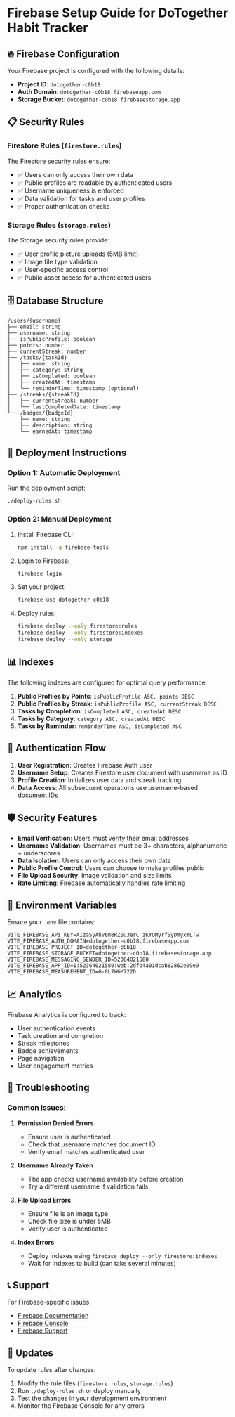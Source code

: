 # Firebase Setup Guide for DoTogether Habit Tracker

## 🔥 Firebase Configuration

Your Firebase project is configured with the following details:
- **Project ID**: `dotogether-c0b18`
- **Auth Domain**: `dotogether-c0b18.firebaseapp.com`
- **Storage Bucket**: `dotogether-c0b18.firebasestorage.app`

## 📋 Security Rules

### Firestore Rules (`firestore.rules`)
The Firestore security rules ensure:
- ✅ Users can only access their own data
- ✅ Public profiles are readable by authenticated users
- ✅ Username uniqueness is enforced
- ✅ Data validation for tasks and user profiles
- ✅ Proper authentication checks

### Storage Rules (`storage.rules`)
The Storage security rules provide:
- ✅ User profile picture uploads (5MB limit)
- ✅ Image file type validation
- ✅ User-specific access control
- ✅ Public asset access for authenticated users

## 🗄️ Database Structure

```
/users/{username}
├── email: string
├── username: string
├── isPublicProfile: boolean
├── points: number
├── currentStreak: number
├── /tasks/{taskId}
│   ├── name: string
│   ├── category: string
│   ├── isCompleted: boolean
│   ├── createdAt: timestamp
│   └── reminderTime: timestamp (optional)
├── /streaks/{streakId}
│   ├── currentStreak: number
│   └── lastCompletedDate: timestamp
└── /badges/{badgeId}
    ├── name: string
    ├── description: string
    └── earnedAt: timestamp
```

## 🚀 Deployment Instructions

### Option 1: Automatic Deployment
Run the deployment script:
```bash
./deploy-rules.sh
```

### Option 2: Manual Deployment
1. Install Firebase CLI:
   ```bash
   npm install -g firebase-tools
   ```

2. Login to Firebase:
   ```bash
   firebase login
   ```

3. Set your project:
   ```bash
   firebase use dotogether-c0b18
   ```

4. Deploy rules:
   ```bash
   firebase deploy --only firestore:rules
   firebase deploy --only firestore:indexes
   firebase deploy --only storage
   ```

## 📊 Indexes

The following indexes are configured for optimal query performance:

1. **Public Profiles by Points**: `isPublicProfile ASC, points DESC`
2. **Public Profiles by Streak**: `isPublicProfile ASC, currentStreak DESC`
3. **Tasks by Completion**: `isCompleted ASC, createdAt DESC`
4. **Tasks by Category**: `category ASC, createdAt DESC`
5. **Tasks by Reminder**: `reminderTime ASC, isCompleted ASC`

## 🔐 Authentication Flow

1. **User Registration**: Creates Firebase Auth user
2. **Username Setup**: Creates Firestore user document with username as ID
3. **Profile Creation**: Initializes user data and streak tracking
4. **Data Access**: All subsequent operations use username-based document IDs

## 🛡️ Security Features

- **Email Verification**: Users must verify their email addresses
- **Username Validation**: Usernames must be 3+ characters, alphanumeric + underscores
- **Data Isolation**: Users can only access their own data
- **Public Profile Control**: Users can choose to make profiles public
- **File Upload Security**: Image validation and size limits
- **Rate Limiting**: Firebase automatically handles rate limiting

## 🔧 Environment Variables

Ensure your `.env` file contains:
```env
VITE_FIREBASE_API_KEY=AIzaSyAhV6m8RZSu3erC_zKYOMyrfSyDmyxmLTw
VITE_FIREBASE_AUTH_DOMAIN=dotogether-c0b18.firebaseapp.com
VITE_FIREBASE_PROJECT_ID=dotogether-c0b18
VITE_FIREBASE_STORAGE_BUCKET=dotogether-c0b18.firebasestorage.app
VITE_FIREBASE_MESSAGING_SENDER_ID=52364021580
VITE_FIREBASE_APP_ID=1:52364021580:web:2dfb4a01dcab82862e09e9
VITE_FIREBASE_MEASUREMENT_ID=G-0L7W6M722D
```

## 📈 Analytics

Firebase Analytics is configured to track:
- User authentication events
- Task creation and completion
- Streak milestones
- Badge achievements
- Page navigation
- User engagement metrics

## 🚨 Troubleshooting

### Common Issues:

1. **Permission Denied Errors**
   - Ensure user is authenticated
   - Check that username matches document ID
   - Verify email matches authenticated user

2. **Username Already Taken**
   - The app checks username availability before creation
   - Try a different username if validation fails

3. **File Upload Errors**
   - Ensure file is an image type
   - Check file size is under 5MB
   - Verify user is authenticated

4. **Index Errors**
   - Deploy indexes using `firebase deploy --only firestore:indexes`
   - Wait for indexes to build (can take several minutes)

## 📞 Support

For Firebase-specific issues:
- [Firebase Documentation](https://firebase.google.com/docs)
- [Firebase Console](https://console.firebase.google.com/project/dotogether-c0b18)
- [Firebase Support](https://firebase.google.com/support)

## 🔄 Updates

To update rules after changes:
1. Modify the rule files (`firestore.rules`, `storage.rules`)
2. Run `./deploy-rules.sh` or deploy manually
3. Test the changes in your development environment
4. Monitor the Firebase Console for any errors